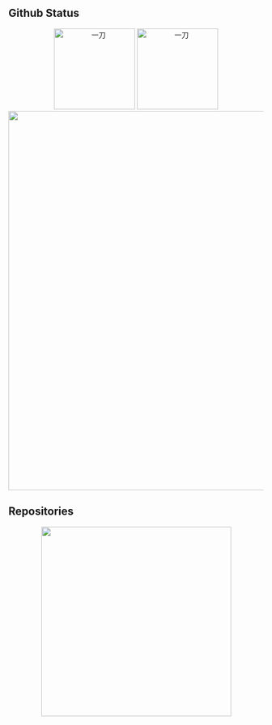 ## Github Status
<div align="center">
    <img src="https://github-readme-stats.vercel.app/api/top-langs/?username=laosanyuan&count_private=true&show_icons=true&layout=compact" alt="一刀" height="160px" />
    <img src="https://github-readme-stats.vercel.app/api?username=laosanyuan&show_icons=true" alt="一刀"  height="160px" />
</div>

<div align="center">
    <img src="https://activity-graph.herokuapp.com/graph?username=laosanyuan&theme=github-light" width="750"/>
</div>


## Repositories
<div align="center">
    <a href="https://github.com/laosanyuan/HuoHuan">
	<img width="375" src="https://github-readme-stats.vercel.app/api/pin/?username=laosanyuan&repo=HuoHuan&theme=buefy"/>
    </a>
    <!--
    <a href="https://github.com/laosanyuan/WeiboLotteryMachine">
        <img width="375" src="https://github-readme-stats.vercel.app/api/pin/?username=laosanyuan&repo=WeiboLotteryMachine&theme=buefy"/>
    </a>
    -->
    <img width="375"/>
</div>

<!--
<div align="center">
    <a href="https://github.com/laosanyuan/dotnet-developer-toolbox">
		<img width="375" src="https://github-readme-stats.vercel.app/api/pin/?username=laosanyuan&repo=dotnet-developer-toolbox&theme=buefy"/>
    </a>
	<img width="375"/>
</div>
-->
